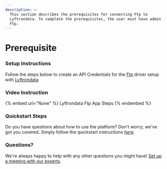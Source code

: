 ```yaml
---
description: >-
  This section describes the prerequisites for connecting Ftp to
  Lyftrondata. To complete the prerequisites, the user must have admin access to
  Ftp.
---
```


# Prerequisite

<mark style="color:blue;"></mark>

### Setup Instructions

Follow the steps below to create an API Credentials for the [Ftp](None) driver setup with [Lyftrondata](https://www.lyftrondata.com)

### Video Instruction

{% embed url="None" %}
Lyftrondata Ftp App Steps
{% endembed %}

### Quickstart Steps

Do you have questions about how to use the platform? Don't worry; we've got you covered. Simply follow the quickstart instructions [here](README.md).

### Questions? <a href="#questions" id="questions"></a>

We're always happy to help with any other questions you might have! [Set up a meeting with our experts](https://www.lyftrondata.com/book-a-meeting/).

